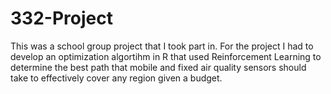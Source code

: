 # 332-Project
This was a school group project that I took part in. For the project I had to develop an optimization algortihm in R that used 
Reinforcement Learning to determine the best path that mobile and fixed air quality sensors should take to effectively cover
any region given a budget.
